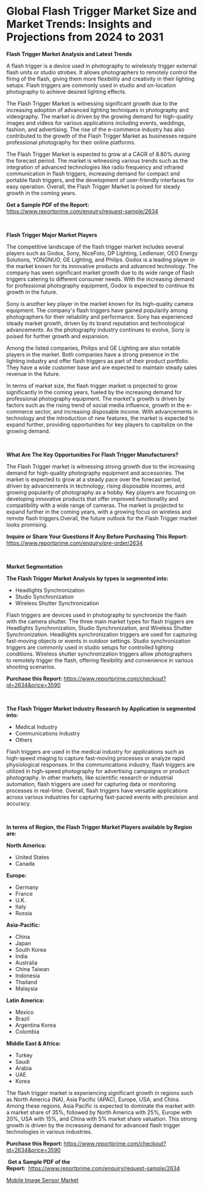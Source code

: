 <p><h1>Global Flash Trigger Market Size and Market Trends: Insights and Projections from 2024 to 2031</h1></p><p><strong>Flash Trigger Market Analysis and Latest Trends</strong></p>
<p><p>A flash trigger is a device used in photography to wirelessly trigger external flash units or studio strobes. It allows photographers to remotely control the firing of the flash, giving them more flexibility and creativity in their lighting setups. Flash triggers are commonly used in studio and on-location photography to achieve desired lighting effects.</p><p>The Flash Trigger Market is witnessing significant growth due to the increasing adoption of advanced lighting techniques in photography and videography. The market is driven by the growing demand for high-quality images and videos for various applications including events, weddings, fashion, and advertising. The rise of the e-commerce industry has also contributed to the growth of the Flash Trigger Market as businesses require professional photography for their online platforms.</p><p>The Flash Trigger Market is expected to grow at a CAGR of 8.80% during the forecast period. The market is witnessing various trends such as the integration of advanced technologies like radio frequency and infrared communication in flash triggers, increasing demand for compact and portable flash triggers, and the development of user-friendly interfaces for easy operation. Overall, the Flash Trigger Market is poised for steady growth in the coming years.</p></p>
<p><strong>Get a Sample PDF of the Report:&nbsp;</strong> <a href="https://www.reportprime.com/enquiry/request-sample/2634">https://www.reportprime.com/enquiry/request-sample/2634</a></p>
<p>&nbsp;</p>
<p><strong>Flash Trigger Major Market Players</strong></p>
<p><p>The competitive landscape of the flash trigger market includes several players such as Godox, Sony, NiceFoto, DP Lighting, Ledlenser, OEO Energy Solutions, YONGNUO, GE Lighting, and Philips. Godox is a leading player in the market known for its innovative products and advanced technology. The company has seen significant market growth due to its wide range of flash triggers catering to different consumer needs. With the increasing demand for professional photography equipment, Godox is expected to continue its growth in the future.</p><p>Sony is another key player in the market known for its high-quality camera equipment. The company's flash triggers have gained popularity among photographers for their reliability and performance. Sony has experienced steady market growth, driven by its brand reputation and technological advancements. As the photography industry continues to evolve, Sony is poised for further growth and expansion.</p><p>Among the listed companies, Philips and GE Lighting are also notable players in the market. Both companies have a strong presence in the lighting industry and offer flash triggers as part of their product portfolio. They have a wide customer base and are expected to maintain steady sales revenue in the future.</p><p>In terms of market size, the flash trigger market is projected to grow significantly in the coming years, fueled by the increasing demand for professional photography equipment. The market's growth is driven by factors such as the rising trend of social media influence, growth in the e-commerce sector, and increasing disposable income. With advancements in technology and the introduction of new features, the market is expected to expand further, providing opportunities for key players to capitalize on the growing demand.</p></p>
<p>&nbsp;</p>
<p><strong>What Are The Key Opportunities For Flash Trigger Manufacturers?</strong></p>
<p><p>The Flash Trigger market is witnessing strong growth due to the increasing demand for high-quality photography equipment and accessories. The market is expected to grow at a steady pace over the forecast period, driven by advancements in technology, rising disposable incomes, and growing popularity of photography as a hobby. Key players are focusing on developing innovative products that offer improved functionality and compatibility with a wide range of cameras. The market is projected to expand further in the coming years, with a growing focus on wireless and remote flash triggers.Overall, the future outlook for the Flash Trigger market looks promising.</p></p>
<p><strong>Inquire or Share Your Questions If Any Before Purchasing This Report:</strong> <a href="https://www.reportprime.com/enquiry/pre-order/2634">https://www.reportprime.com/enquiry/pre-order/2634</a></p>
<p>&nbsp;</p>
<p><strong>Market Segmentation</strong></p>
<p><strong>The Flash Trigger Market Analysis by types is segmented into:</strong></p>
<p><ul><li>Headlights Synchronization</li><li>Studio Synchronization</li><li>Wireless Shutter Synchronization</li></ul></p>
<p><p>Flash triggers are devices used in photography to synchronize the flash with the camera shutter. The three main market types for flash triggers are Headlights Synchronization, Studio Synchronization, and Wireless Shutter Synchronization. Headlights synchronization triggers are used for capturing fast-moving objects or events in outdoor settings. Studio synchronization triggers are commonly used in studio setups for controlled lighting conditions. Wireless shutter synchronization triggers allow photographers to remotely trigger the flash, offering flexibility and convenience in various shooting scenarios.</p></p>
<p><strong>Purchase this Report:&nbsp;</strong><a href="https://www.reportprime.com/checkout?id=2634&price=3590">https://www.reportprime.com/checkout?id=2634&price=3590</a></p>
<p>&nbsp;</p>
<p><strong>The Flash Trigger Market Industry Research by Application is segmented into:</strong></p>
<p><ul><li>Medical Industry</li><li>Communications Industry</li><li>Others</li></ul></p>
<p><p>Flash triggers are used in the medical industry for applications such as high-speed imaging to capture fast-moving processes or analyze rapid physiological responses. In the communications industry, flash triggers are utilized in high-speed photography for advertising campaigns or product photography. In other markets, like scientific research or industrial automation, flash triggers are used for capturing data or monitoring processes in real-time. Overall, flash triggers have versatile applications across various industries for capturing fast-paced events with precision and accuracy.</p></p>
<p>&nbsp;</p>
<p><strong>In terms of Region, the Flash Trigger Market Players available by Region are:</strong></p>
<p>
    <p> <strong> North America: </strong>
        <ul>
            <li>United States</li>
            <li>Canada</li>
        </ul>
        </p> 
    <p> <strong> Europe: </strong>
        <ul>
            <li>Germany</li>
            <li>France</li>
            <li>U.K.</li>
            <li>Italy</li>
            <li>Russia</li>
        </ul>
        </p> 
    <p> <strong> Asia-Pacific: </strong>
        <ul>
            <li>China</li>
            <li>Japan</li>
            <li>South Korea</li>
            <li>India</li>
            <li>Australia</li>
            <li>China Taiwan</li>
            <li>Indonesia</li>
            <li>Thailand</li>
            <li>Malaysia</li>
        </ul>
        </p> 
    <p> <strong> Latin America: </strong>
        <ul>
            <li>Mexico</li>
            <li>Brazil</li>
            <li>Argentina Korea</li>
            <li>Colombia</li>
        </ul>
        </p> 
    <p> <strong> Middle East & Africa: </strong>
        <ul>
            <li>Turkey</li>
            <li>Saudi</li>
            <li>Arabia</li>
            <li>UAE</li>
            <li>Korea</li>
        </ul>
    </p>
    </p>
<p><p>The flash trigger market is experiencing significant growth in regions such as North America (NA), Asia Pacific (APAC), Europe, USA, and China. Among these regions, Asia Pacific is expected to dominate the market with a market share of 35%, followed by North America with 25%, Europe with 20%, USA with 15%, and China with 5% market share valuation. This strong growth is driven by the increasing demand for advanced flash trigger technologies in various industries.</p></p>
<p><strong>Purchase this Report: </strong><a href="https://www.reportprime.com/checkout?id=2634&price=3590">https://www.reportprime.com/checkout?id=2634&price=3590</a></p>
<p>&nbsp;<strong>Get a Sample PDF of the Report:&nbsp;&nbsp;</strong><a href="https://www.reportprime.com/enquiry/request-sample/2634">https://www.reportprime.com/enquiry/request-sample/2634</a></p>
<p><strong></strong></p>
<p><p><a href="https://github.com/BryceTownsendr/Market-Research-Report-List-4/blob/main/mobile-image-sensor-market.md">Mobile Image Sensor Market</a></p></p>